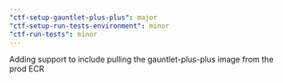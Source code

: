 ```yaml
---
"ctf-setup-gauntlet-plus-plus": major
"ctf-setup-run-tests-environment": minor
"ctf-run-tests": minor
---
```


Adding support to include pulling the gauntlet-plus-plus image from the prod ECR
